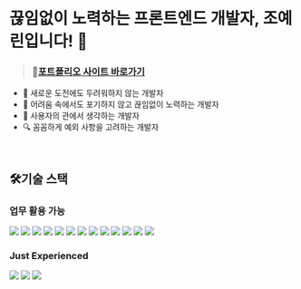 # 끊임없이 노력하는 프론트엔드 개발자, 조예린입니다! 👋

> ### 📑[포트폴리오 사이트 바로가기](https://www.notion.so/Portfolio-9fe6271a543d484faccb9a3653fb7b6e)
- 🚀 새로운 도전에도 두려워하지 않는 개발자
- 🌱 어려움 속에서도 포기하지 않고 끊임없이 노력하는 개발자
- 🤔 사용자의 관에서 생각하는 개발자
- 🔍 꼼꼼하게 예외 사항을 고려하는 개발자
<br />

## 🛠️기술 스택
### 업무 활용 가능
<div>
  <img src="https://img.shields.io/badge/React-61DAFB?style=for-the-badge&logo=React&logoColor=white">
  <img src="https://img.shields.io/badge/Typescript-3178C6?style=for-the-badge&logo=Typescript&logoColor=white">
  <img src="https://img.shields.io/badge/JavaScript-F7DF1E?style=for-the-badge&logo=JavaScript&logoColor=white">
  <img src="https://img.shields.io/badge/Git-F05032?style=for-the-badge&logo=Git&logoColor=white">
  <img src="https://img.shields.io/badge/Github-181717?style=for-the-badge&logo=Github&logoColor=white">
  <img src="https://img.shields.io/badge/Github Desktop-782F9E?style=for-the-badge&logo=Github&logoColor=white">
  <img src="https://img.shields.io/badge/HTML5-E34F26?style=for-the-badge&logo=HTML5&logoColor=white">
  <img src="https://img.shields.io/badge/CSS3-1572B6?style=for-the-badge&logo=CSS3&logoColor=white">
  <img src="https://img.shields.io/badge/Redux-764ABC?style=for-the-badge&logo=Redux&logoColor=white">
  <img src="https://img.shields.io/badge/Redux toolkit-764ABC?style=for-the-badge&logo=Redux&logoColor=white">
  <img src="https://img.shields.io/badge/jQuery-0769AD?style=for-the-badge&logo=jQuery&logoColor=white">
  <img src="https://img.shields.io/badge/Firebase-DD2C00?style=for-the-badge&logo=Firebase&logoColor=white">
  <img src="https://img.shields.io/badge/Figma-F24E1E?style=for-the-badge&logo=Figma&logoColor=white">
</div>


### Just Experienced
<div>
  <img src="https://img.shields.io/badge/React Query-FF4154?style=for-the-badge&logo=React Query&logoColor=white">
  <img src="https://img.shields.io/badge/Next.js-000000?style=for-the-badge&logo=Next.js&logoColor=white">
  <img src="https://img.shields.io/badge/MSW-E77040?style=for-the-badge">
</div>
